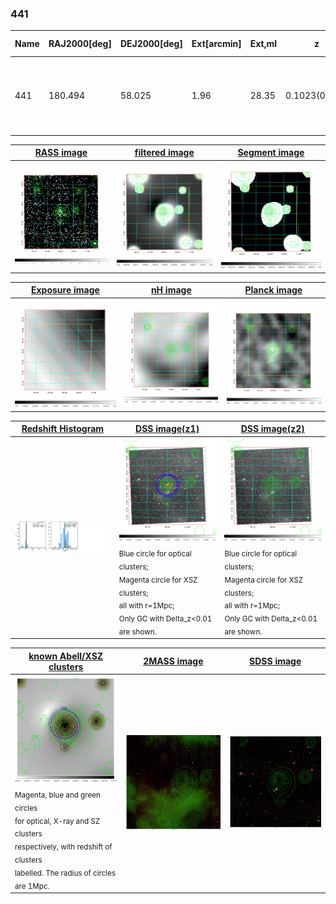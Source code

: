 <div STYLE="page-break-after: always;"></div>

### 441

|Name|RAJ2000[deg]|DEJ2000[deg] |Ext[arcmin]| Ext,ml | z | z_src| C|GC(XSZ,Delta_z<0.01)| GC(OPT,Delta_z<0.01)|GC| R_sig[arcmin] | R500[arcmin] | R500[Mpc]| CRsig[c/s] | CR500[c/s] |L500[1E44 erg/s]|F500[1E-12 erg/s/cm^2]| M500[1E14 Msun]|Tx[keV]|Cnt_sig|Beta|Rc[arcmin]|Comment|Alias|
|---|---|---|---|---|---|------|---|--------|---------|----------|---|---|---|---|---|---|---|---|---|---|---|---|---|---|
|441| 180.494| 58.025| 1.96| 28.35| 0.1023(0.005)| z1, z_xsz| B| F20, MCXC, PSZ2, SPI, Tar| A, C, N, RM, W| A, C, F20, MCXC, N, PSZ2, SPI, Tar, W| 10.262| 7.446| 0.841| 0.152(0.035)| 0.145(0.034)| 0.759(0.107)| 2.851(0.400)| 1.86(0.13)| 3.25(0.14)| 66.4| 0.872(-0.136+0.092)| 4.042(-0.909+0.678)| -| k209|

|[RASS image](../image/441/441_img.pdf)|[filtered image](../image/441/441_fil.pdf)|[Segment image](../image/441/441_seg.pdf)|
|-------------------|--------------------|-------------------|
| <img src="../image/441/441_img.png" width="300">  | <img src="../image/441/441_fil.png" width="300">   | <img src="../image/441/441_seg.png" width="300">  |

|[Exposure image](../image/441/441_mex.pdf)| [nH image](../image/441/441_nh.pdf)| [Planck image](../image/441/441_p.pdf)|
|-------------------|--------------------|-------------------|
|<img src="../image/441/441_mex.png" width="300">   | <img src="../image/441/441_nh.png" width="300">    | <img src="../image/441/441_p.png" width="300"> |

|[Redshift Histogram](../image/441/441_zg.pdf) | [DSS image(z1)](../image/441/441_dss_z1.pdf)      |  [DSS image(z2)](../image/441/441_dss_z2.pdf)    |
|-------------------|--------------------|-------------------|
|<img src="../image/441/441_zg.png" width="300"> |<img src="../image/441/441_dss_z1.png" width="300"> <sub><br>Blue circle for optical clusters; <br>Magenta circle for XSZ clusters; <br>all with r=1Mpc; <br>Only GC with Delta_z<0.01 are shown. </sub>| <img src="../image/441/441_dss_z2.png" width="300"><sub><br>Blue circle for optical clusters; <br>Magenta circle for XSZ clusters; <br>all with r=1Mpc; <br>Only GC with Delta_z<0.01 are shown. </sub> |

|[known Abell/XSZ clusters](../image/441/441_gc.pdf) | [2MASS image](../image/441/441_2mass.pdf)      |[SDSS image](../image/441/441_sdss.pdf)   |
|-------------------|-------------------|-------------------|
|<img src=../image/441/441_gc.png width="300"> <br><sub>Magenta, blue and green circles <br>for optical, X-ray and SZ clusters <br>respectively, with redshift of clusters <br>labelled. The radius of circles <br>are 1Mpc.</sub>|<img src="../image/441/441_2mass.png" width="300">  | <img src="../image/441/441_sdss.png" width="300">  |





